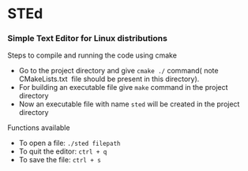 # STEd
### Simple Text Editor for Linux distributions
 Steps to compile and running the code using cmake
  - Go to the project directory and give ```cmake ./``` command( note CMakeLists.txt  file should be present in this directory).
  - For building an executable file give ```make``` command in the project directory
  - Now an executable file with name ```sted``` will be created in the project directory

 Functions available
  - To open a file: ```./sted filepath```
  - To quit the editor: ```ctrl + q```
  - To save the file: ```ctrl + s```